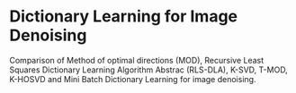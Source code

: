 # Dictionary Learning for Image Denoising

Comparison of Method of optimal directions (MOD), Recursive Least Squares Dictionary Learning Algorithm Abstrac (RLS-DLA), K-SVD, T-MOD, K-HOSVD and Mini Batch Dictionary Learning for image denoising.
